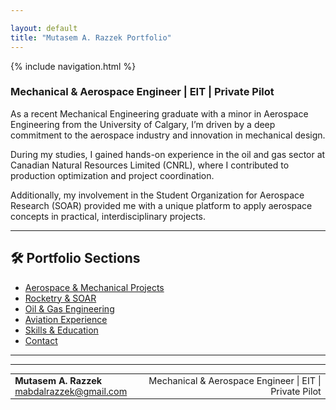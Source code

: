 ```yaml
---

layout: default
title: "Mutasem A. Razzek Portfolio"
---
```


{% include navigation.html %}

### **Mechanical & Aerospace Engineer | EIT | Private Pilot**

As a recent Mechanical Engineering graduate with a minor in Aerospace Engineering from the University of Calgary, I’m driven by a deep commitment to the aerospace industry and innovation in mechanical design.

During my studies, I gained hands-on experience in the oil and gas sector at Canadian Natural Resources Limited (CNRL), where I contributed to production optimization and project coordination.

Additionally, my involvement in the Student Organization for Aerospace Research (SOAR) provided me with a unique platform to apply aerospace concepts in practical, interdisciplinary projects.

---

## 🛠️ Portfolio Sections

- [Aerospace & Mechanical Projects](projects/aerospace-mechanical.md)
- [Rocketry & SOAR](projects/soar.md)
- [Oil & Gas Engineering](projects/oil-gas.md)
- [Aviation Experience](projects/aviation.md)
- [Skills & Education](skills.md)
- [Contact](mailto:mabdalrazzek@gmail.com)

---

<hr>

<table style="width:100%; font-size: 0.9rem;">
  <tr>
    <td>
      <strong>Mutasem A. Razzek</strong><br>
      <a href="mailto:mabdalrazzek@gmail.com">mabdalrazzek@gmail.com</a>
    </td>
    <td style="text-align:right;">
      Mechanical & Aerospace Engineer | EIT | Private Pilot
    </td>
  </tr>
</table>

